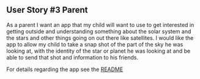 ## User Story #3 Parent

As a parent I want an app that my child will want to use to get interested in getting outside and understanding something about the solar system and the stars and other things going on out there like satellites.  I would like the app to allow my child to take a snap shot of the part of the sky he was looking at, with the identity of the star or planet he was looking at and be able to send that shot and information to his friends.

For details regarding the app see the [README](https://github.com/deep-dive-coding-java-cohort-6/capstone-project-ideas-tnordquist/blob/master/README.md)
